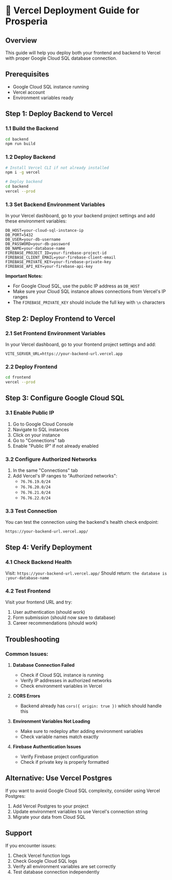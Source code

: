 # 🚀 Vercel Deployment Guide for Prosperia

## Overview
This guide will help you deploy both your frontend and backend to Vercel with proper Google Cloud SQL database connection.

## Prerequisites
- Google Cloud SQL instance running
- Vercel account
- Environment variables ready

## Step 1: Deploy Backend to Vercel

### 1.1 Build the Backend
```bash
cd backend
npm run build
```

### 1.2 Deploy Backend
```bash
# Install Vercel CLI if not already installed
npm i -g vercel

# Deploy backend
cd backend
vercel --prod
```

### 1.3 Set Backend Environment Variables
In your Vercel dashboard, go to your backend project settings and add these environment variables:

```
DB_HOST=your-cloud-sql-instance-ip
DB_PORT=5432
DB_USER=your-db-username
DB_PASSWORD=your-db-password
DB_NAME=your-database-name
FIREBASE_PROJECT_ID=your-firebase-project-id
FIREBASE_CLIENT_EMAIL=your-firebase-client-email
FIREBASE_PRIVATE_KEY=your-firebase-private-key
FIREBASE_API_KEY=your-firebase-api-key
```

**Important Notes:**
- For Google Cloud SQL, use the public IP address as `DB_HOST`
- Make sure your Cloud SQL instance allows connections from Vercel's IP ranges
- The `FIREBASE_PRIVATE_KEY` should include the full key with `\n` characters

## Step 2: Deploy Frontend to Vercel

### 2.1 Set Frontend Environment Variables
In your Vercel dashboard, go to your frontend project settings and add:

```
VITE_SERVER_URL=https://your-backend-url.vercel.app
```

### 2.2 Deploy Frontend
```bash
cd frontend
vercel --prod
```

## Step 3: Configure Google Cloud SQL

### 3.1 Enable Public IP
1. Go to Google Cloud Console
2. Navigate to SQL instances
3. Click on your instance
4. Go to "Connections" tab
5. Enable "Public IP" if not already enabled

### 3.2 Configure Authorized Networks
1. In the same "Connections" tab
2. Add Vercel's IP ranges to "Authorized networks":
   - `76.76.19.0/24`
   - `76.76.20.0/24`
   - `76.76.21.0/24`
   - `76.76.22.0/24`

### 3.3 Test Connection
You can test the connection using the backend's health check endpoint:
```
https://your-backend-url.vercel.app/
```

## Step 4: Verify Deployment

### 4.1 Check Backend Health
Visit: `https://your-backend-url.vercel.app/`
Should return: `the database is :your-database-name`

### 4.2 Test Frontend
Visit your frontend URL and try:
1. User authentication (should work)
2. Form submission (should now save to database)
3. Career recommendations (should work)

## Troubleshooting

### Common Issues:

1. **Database Connection Failed**
   - Check if Cloud SQL instance is running
   - Verify IP addresses in authorized networks
   - Check environment variables in Vercel

2. **CORS Errors**
   - Backend already has `cors({ origin: true })` which should handle this

3. **Environment Variables Not Loading**
   - Make sure to redeploy after adding environment variables
   - Check variable names match exactly

4. **Firebase Authentication Issues**
   - Verify Firebase project configuration
   - Check if private key is properly formatted

## Alternative: Use Vercel Postgres

If you want to avoid Google Cloud SQL complexity, consider using Vercel Postgres:

1. Add Vercel Postgres to your project
2. Update environment variables to use Vercel's connection string
3. Migrate your data from Cloud SQL

## Support

If you encounter issues:
1. Check Vercel function logs
2. Check Google Cloud SQL logs
3. Verify all environment variables are set correctly
4. Test database connection independently
